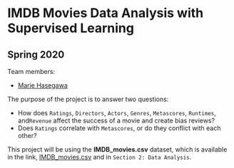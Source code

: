 # IMDB Movies Data Analysis with Supervised Learning

## Spring 2020

Team members: 

- [Marie Hasegawa](mailto:mhasegawa7045@floridapoly.edu)

The purpose of the project is to answer two questions:

* How does `Ratings`, `Directors`, `Actors`, `Genres`, `Metascores`, `Runtimes`, and`Revenue` affect the success of a movie and create bias reviews?
* Does `Ratings` correlate with `Metascores`, or do they conflict with each other?

This project will be using the **IMDB_movies.csv** dataset, which is available in the link, [IMDB_movies.csv](https://github.com/reisanar/datasets/blob/master/IMDB_movies.csv) and in `Section 2: Data Analysis`.
